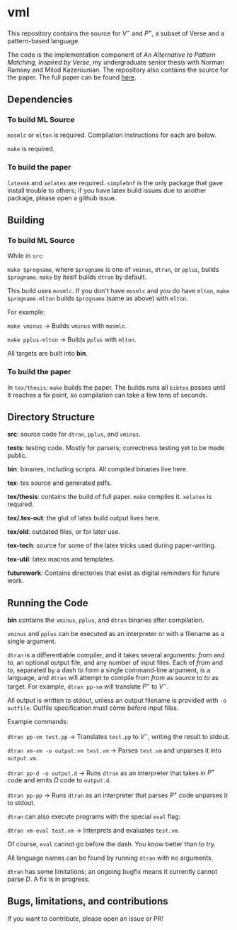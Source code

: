 # vml
This repository contains the source for $V^{-}$ and $P^{+}$, a subset of Verse and a pattern-based language.


The code is the implementation component of *An Alternative to Pattern Matching,
Inspired by Verse*, my undergraduate senior thesis with Norman Ramsey and Milod
Kazerounian. The repository also contains the source for the paper. The full
paper can be found [here](https://rogerburtonpatel.github.io/fullpaper.pdf). 

## Dependencies 

### To build ML Source

`mosmlc` or `mlton` is required. Compilation instructions for each are below.

`make` is required. 

### To build the paper 

`latexmk` and `xelatex` are required. `simplebnf` is the only package that gave
install trouble to others; if you have latex build issues due to another
package, please open a github issue. 

## Building

### To build ML Source
 While in `src`: 
 
 `make $progname`, where `$progname` is one of `vminus`, `dtran`, or `pplus`,
 builds `$progname`. `make` by iteslf builds `dtran` by default. 

 This build uses `mosmlc`. If you don't have `mosmlc` and you do have `mlton`,
`make $progname-mlton` builds `$progname` (same as above) with `mlton`. 

For example:

`make vminus` -> Builds `vminus` with `mosmlc`. 

`make pplus-mlton` -> Builds `pplus` with `mlton`. 

All targets are built into **bin**. 

### To build the paper

In `tex/thesis`: `make` builds the paper. The builds runs all `bibtex` passes until it
reaches a fix point, so compilation can take a few tens of seconds. 

## Directory Structure 

**src**: source code for `dtran`, `pplus`, and `vminus`. 

**tests**: testing code. Mostly for parsers; correctness testing yet to be made public. 

**bin**: binaries, including scripts. All compiled binaries live here. 

**tex**: tex source and generated pdfs. 

**tex/thesis**: contains the build of full paper. `make` compiles it. `xelatex` is required. 

**tex/.tex-out**: the glut of latex build output lives here. 

**tex/old**: outdated files, or for later use. 

**tex-tech**: source for some of the latex tricks used during paper-writing. 

**tex-util**: latex macros and templates. 

**futurework**: Contains directories that exist as digital reminders for future work. 

## Running the Code

**bin** contains the `vminus`, `pplus`, and `dtran` binaries after compilation.

`vminus` and `pplus` can be executed as an interpreter or with a filename as a
single argument. 

`dtran` is a differentiable compiler, and it takes several arguments: *from* and
*to*, an optional output file, and any number of input files. Each of *from* and
*to*, separated by a dash to form a single command-line argument, is a language,
and `dtran` will attempt to compile from *from* as source to *to* as target. For
example, `dtran pp-vm` will translate $P^{+}$ to $V^{-}$. 

All output is written to stdout, unless an output filename is provided with `-o outfile`. 
Outfile specification must come before input files.

Example commands: 

`dtran pp-vm test.pp` -> Translates `test.pp` to $V^{-}$, writing the result to stdout. 

`dtran vm-vm -o output.vm test.vm` -> Parses `test.vm` and unparses it into `output.vm`. 

`dtran pp-d -o output.d` -> Runs `dtran` as an interpreter that takes in $P^{+}$ code and emits $D$ code to `output.d`. 

`dtran pp-pp` -> Runs `dtran` as an interpreter that parses $P^{+}$ code unparses it to stdout. 


`dtran` can also execute programs with the special `eval` flag: 

`dtran vm-eval test.vm` -> Interprets and evaluates `test.vm`. 

Of course, `eval` cannot go before the dash. You know better than to try. 

All language names can be found by running `dtran` with no arguments. 

`dtran` has some limitations; an ongoing bugfix means it currently cannot parse
$D$. A fix is in progress. 

## Bugs, limitations, and contributions

If you want to contribute, please open an issue or PR! 

